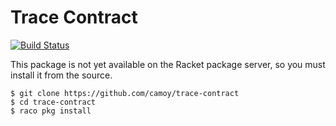 # Trace Contract

[![Build Status](https://github.com/camoy/trace-contract/workflows/build/badge.svg)](https://github.com/camoy/trace-contract/actions?query=workflow%3Abuild)

This package is not yet available on the Racket package server, so you must install it from the source.

```
$ git clone https://github.com/camoy/trace-contract
$ cd trace-contract
$ raco pkg install
```
